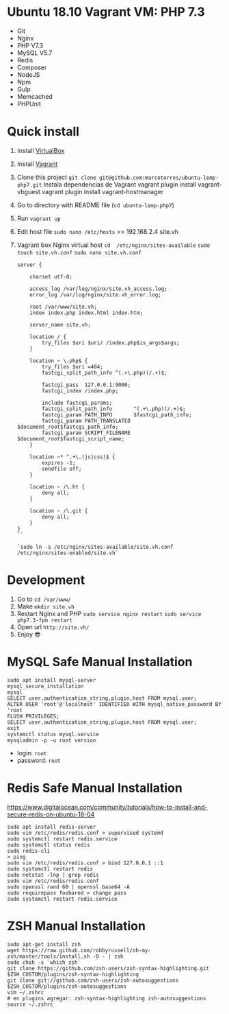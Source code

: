 # Ubuntu 18.10 Vagrant VM: PHP 7.3
* Git
* Nginx
* PHP V7.3
* MySQL V5.7
* Redis
* Composer
* NodeJS
* Npm
* Gulp
* Memcached
* PHPUnit

# Quick install
1. Install [VirtualBox](https://www.virtualbox.org/wiki/Downloads)
2. Install [Vagrant](https://www.vagrantup.com/)
3. Clone this project `git clone git@github.com:marcotorres/ubuntu-lemp-php7.git`
Instala dependencias de Vagrant
vagrant plugin install vagrant-vbguest
vagrant plugin install vagrant-hostmanager
4. Go to directory with README file (`cd ubuntu-lemp-php7`)
5. Run `vagrant up`
6. Edit host file `sudo nano /etc/hosts`  >> 192.168.2.4  site.vh
7. Vagrant box Nginx virtual host
   `cd  /etc/nginx/sites-available`
   `sudo touch site.vh.conf`
   `sudo nano site.vh.conf`

   ```
   server {

       charset utf-8;

       access_log /var/log/nginx/site.vh_access.log;
       error_log /var/log/nginx/site.vh_error.log;

       root /var/www/site.vh;
       index index.php index.html index.htm;

       server_name site.vh;

       location / {
           try_files $uri $uri/ /index.php$is_args$args;
       }

       location ~ \.php$ {
           try_files $uri =404;
           fastcgi_split_path_info ^(.+\.php)(/.+)$;

           fastcgi_pass  127.0.0.1:9000;
           fastcgi_index /index.php;

           include fastcgi_params;
           fastcgi_split_path_info       ^(.+\.php)(/.+)$;
           fastcgi_param PATH_INFO       $fastcgi_path_info;
           fastcgi_param PATH_TRANSLATED $document_root$fastcgi_path_info;
           fastcgi_param SCRIPT_FILENAME $document_root$fastcgi_script_name;
       }

       location ~* ^.+\.(js|css)$ {
           expires -1;
           sendfile off;
       }

       location ~ /\.ht {
           deny all;
       }

       location ~ /\.git {
           deny all;
       }
   }
   ``

   `sudo ln -s /etc/nginx/sites-available/site.vh.conf /etc/nginx/sites-enabled/site.vh`

# Development
1. Go to `cd /var/www/`
2. Make `mkdir site.vh`
3. Restart Nginx and PHP
   `sudo service nginx restart`
   `sudo service php7.3-fpm restart`
4. Open url `http://site.vh/`
5. Enjoy :sunglasses:

# MySQL Safe Manual Installation
 ```
sudo apt install mysql-server
mysql_secure_installation
mysql
SELECT user,authentication_string,plugin,host FROM mysql.user;
ALTER USER 'root'@'localhost' IDENTIFIED WITH mysql_native_password BY 'root
FLUSH PRIVILEGES;
SELECT user,authentication_string,plugin,host FROM mysql.user;
exit
systemctl status mysql.service
mysqladmin -p -u root version
 ```
   
* login: `root`
* password: `root`

# Redis Safe Manual Installation
https://www.digitalocean.com/community/tutorials/how-to-install-and-secure-redis-on-ubuntu-18-04
 ```
sudo apt install redis-server
sudo vim /etc/redis/redis.conf > supervised systemd
sudo systemctl restart redis.service
sudo systemctl status redis
sudo redis-cli
> ping
sudo vim /etc/redis/redis.conf > bind 127.0.0.1 ::1
sudo systemctl restart redis
sudo netstat -lnp | grep redis
sudo vim /etc/redis/redis.conf
sudo openssl rand 60 | openssl base64 -A
sudo requirepass foobared > change pass
sudo systemctl restart redis.service
```

# ZSH Manual Installation
```
sudo apt-get install zsh
wget https://raw.github.com/robbyrussell/oh-my-zsh/master/tools/install.sh -O - | zsh
sudo chsh -s `which zsh`
git clone https://github.com/zsh-users/zsh-syntax-highlighting.git $ZSH_CUSTOM/plugins/zsh-syntax-highlighting
git clone git://github.com/zsh-users/zsh-autosuggestions $ZSH_CUSTOM/plugins/zsh-autosuggestions
vim ~/.zshrc
# en plugins agregar: zsh-syntax-highlighting zsh-autosuggestions
source ~/.zshrc
```
